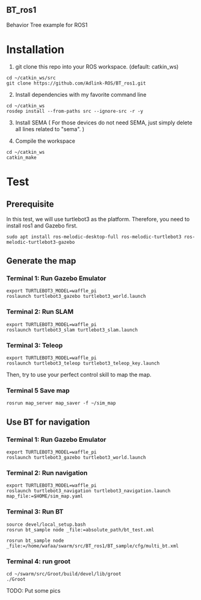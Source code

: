 ## BT_ros1
Behavior Tree example for ROS1

# Installation
1. git clone this repo into your ROS workspace. (default: catkin_ws)
```
cd ~/catkin_ws/src
git clone https://github.com/Adlink-ROS/BT_ros1.git
```

2. Install dependencies with my favorite command line
```
cd ~/catkin_ws
rosdep install --from-paths src --ignore-src -r -y
```

3. Install SEMA ( For those devices do not need SEMA, just simply delete all lines related to "sema". )

4. Compile the workspace
```
cd ~/catkin_ws
catkin_make
```

# Test 

## Prerequisite
In this test, we will use turtlebot3 as the platform. Therefore, you need to install ros1 and Gazebo first.
```
sudo apt install ros-melodic-desktop-full ros-melodic-turtlebot3 ros-melodic-turtlebot3-gazebo
```

## Generate the map

### Terminal 1: Run Gazebo Emulator
```
export TURTLEBOT3_MODEL=waffle_pi
roslaunch turtlebot3_gazebo turtlebot3_world.launch
```

### Terminal 2: Run SLAM
```
export TURTLEBOT3_MODEL=waffle_pi
roslaunch turtlebot3_slam turtlebot3_slam.launch
```

### Terminal 3: Teleop
```
export TURTLEBOT3_MODEL=waffle_pi
roslaunch turtlebot3_teleop turtlebot3_teleop_key.launch
```
Then, try to use your perfect control skill to map the map. 

### Terminal 5 Save map
```
rosrun map_server map_saver -f ~/sim_map
```

## Use BT for navigation

### Terminal 1: Run Gazebo Emulator
```
export TURTLEBOT3_MODEL=waffle_pi
roslaunch turtlebot3_gazebo turtlebot3_world.launch
```

### Terminal 2: Run navigation
```
export TURTLEBOT3_MODEL=waffle_pi
roslaunch turtlebot3_navigation turtlebot3_navigation.launch map_file:=$HOME/sim_map.yaml
```

### Terminal 3: Run BT
```
source devel/local_setup.bash
rosrun bt_sample node _file:=absolute_path/bt_test.xml

rosrun bt_sample node _file:=/home/wafaa/swarm/src/BT_ros1/BT_sample/cfg/multi_bt.xml

```



### Terminal 4: run groot

```
cd ~/swarm/src/Groot/build/devel/lib/groot
./Groot

```

TODO: Put some pics
